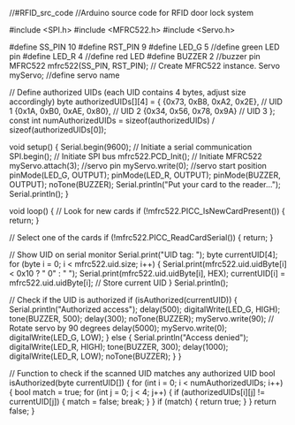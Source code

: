 //#RFID_src_code
//Arduino source code for RFID door lock system

#include <SPI.h>
#include <MFRC522.h>
#include <Servo.h>

#define SS_PIN 10
#define RST_PIN 9
#define LED_G 5 //define green LED pin
#define LED_R 4 //define red LED
#define BUZZER 2 //buzzer pin
MFRC522 mfrc522(SS_PIN, RST_PIN);   // Create MFRC522 instance.
Servo myServo; //define servo name

// Define authorized UIDs (each UID contains 4 bytes, adjust size accordingly)
byte authorizedUIDs[][4] = {
  {0x73, 0xB8, 0xA2, 0x2E}, // UID 1
  {0x1A, 0xB0, 0xAE, 0x80}, // UID 2
  {0x34, 0x56, 0x78, 0x9A}  // UID 3
};
const int numAuthorizedUIDs = sizeof(authorizedUIDs) / sizeof(authorizedUIDs[0]);

void setup() 
{
  Serial.begin(9600);   // Initiate a serial communication
  SPI.begin();      // Initiate  SPI bus
  mfrc522.PCD_Init();   // Initiate MFRC522
  myServo.attach(3); //servo pin
  myServo.write(0); //servo start position
  pinMode(LED_G, OUTPUT);
  pinMode(LED_R, OUTPUT);
  pinMode(BUZZER, OUTPUT);
  noTone(BUZZER);
  Serial.println("Put your card to the reader...");
  Serial.println();
}

void loop() 
{
  // Look for new cards
  if (!mfrc522.PICC_IsNewCardPresent()) 
  {
    return;
  }

  // Select one of the cards
  if (!mfrc522.PICC_ReadCardSerial()) 
  {
    return;
  }

  // Show UID on serial monitor
  Serial.print("UID tag: ");
  byte currentUID[4];
  for (byte i = 0; i < mfrc522.uid.size; i++) 
  {
    Serial.print(mfrc522.uid.uidByte[i] < 0x10 ? " 0" : " ");
    Serial.print(mfrc522.uid.uidByte[i], HEX);
    currentUID[i] = mfrc522.uid.uidByte[i]; // Store current UID
  }
  Serial.println();

  // Check if the UID is authorized
  if (isAuthorized(currentUID)) 
  {
    Serial.println("Authorized access");
    delay(500);
    digitalWrite(LED_G, HIGH);
    tone(BUZZER, 500);
    delay(300);
    noTone(BUZZER);
    myServo.write(90); // Rotate servo by 90 degrees
    delay(5000);
    myServo.write(0);
    digitalWrite(LED_G, LOW);
  } 
  else 
  {
    Serial.println("Access denied");
    digitalWrite(LED_R, HIGH);
    tone(BUZZER, 300);
    delay(1000);
    digitalWrite(LED_R, LOW);
    noTone(BUZZER);
  }
}

// Function to check if the scanned UID matches any authorized UID
bool isAuthorized(byte currentUID[]) 
{
  for (int i = 0; i < numAuthorizedUIDs; i++) 
  {
    bool match = true;
    for (int j = 0; j < 4; j++) 
    {
      if (authorizedUIDs[i][j] != currentUID[j]) 
      {
        match = false;
        break;
      }
    }
    if (match) 
    {
      return true;
    }
  }
  return false;
}
